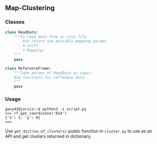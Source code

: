 ## Map-Clustering

### Classes
```python
class ReadData:
	"""To read data from an xlsx file
		And return one possible mapping params
		X-shift:
		Y-Mapping:
	"""
	pass

class ReferenceFrame:
	"""Take params of ReadData as input:
	And functions for refrenece data
	"""
	pass

```

### Usage

```console
gavy42@jarvis:~$ python3 -i script.py
>>> rf.get_coordinate('R24')
{'x': 5, 'y': 0}
>>> 
```

Use `get_dict(no_of_clusters)` public function in `cluster.py` to use as an API and get clusters returned in dictionary.